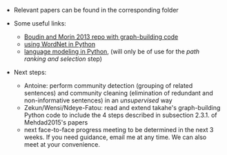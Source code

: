 * Relevant papers can be found in the corresponding folder

* Some useful links:

  * [Boudin and Morin 2013 repo with graph-building code](https://github.com/boudinfl/takahe)
  * [using WordNet in Python](http://www.nltk.org/howto/wordnet.html)
  * [language modeling in Python](http://www.nltk.org/api/nltk.model.html), (will only be of use for the *path ranking and selection* step)
  
* Next steps:

  * Antoine: perform community detection (grouping of related sentences) and community cleaning (elimination of redundant and non-informative sentences) in an *unsupervised* way
  * Zekun/Wensi/Ndeye-Fatou: read and extend takahe's graph-building Python code to include the 4 steps described in subsection 2.3.1. of Mehdad2015's papers
  * next face-to-face progress meeting to be determined in the next 3 weeks. If you need guidance, email me at any time. We can also meet at your convenience.
